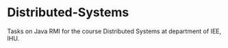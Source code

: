 # Distributed-Systems
Tasks on Java RMI for the course Distributed Systems at department of IEE, IHU. 
